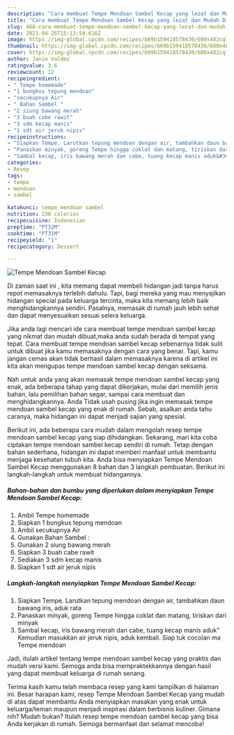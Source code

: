 ```yaml
---
description: "Cara membuat Tempe Mendoan Sambel Kecap yang lezat dan Mudah Dibuat"
title: "Cara membuat Tempe Mendoan Sambel Kecap yang lezat dan Mudah Dibuat"
slug: 468-cara-membuat-tempe-mendoan-sambel-kecap-yang-lezat-dan-mudah-dibuat
date: 2021-04-26T15:13:54.616Z
image: https://img-global.cpcdn.com/recipes/b69b159418578430/680x482cq70/tempe-mendoan-sambel-kecap-foto-resep-utama.jpg
thumbnail: https://img-global.cpcdn.com/recipes/b69b159418578430/680x482cq70/tempe-mendoan-sambel-kecap-foto-resep-utama.jpg
cover: https://img-global.cpcdn.com/recipes/b69b159418578430/680x482cq70/tempe-mendoan-sambel-kecap-foto-resep-utama.jpg
author: Janie Valdez
ratingvalue: 3.6
reviewcount: 12
recipeingredient:
- " Tempe homemade"
- "1 bungkus tepung mendoan"
- "secukupnya Air"
- " Bahan Sambel "
- "2 siung bawang merah"
- "3 buah cabe rawit"
- "3 sdm kecap manis"
- "1 sdt air jeruk nipis"
recipeinstructions:
- "Siapkan Tempe. Larutkan tepung mendoan dengan air, tambahkan daun bawang iris, aduk rata"
- "Panaskan minyak, goreng Tempe hingga coklat dan matang, tiriskan dari minyak"
- "Sambal kecap, iris bawang merah dan cabe, tuang kecap manis aduk&#34; Kemudian masukkan air jeruk nipis, aduk kembali. Siap tuk cocolan ma Tempe mendoan"
categories:
- Resep
tags:
- tempe
- mendoan
- sambel

katakunci: tempe mendoan sambel 
nutrition: 238 calories
recipecuisine: Indonesian
preptime: "PT32M"
cooktime: "PT31M"
recipeyield: "1"
recipecategory: Dessert

---
```



![Tempe Mendoan Sambel Kecap](https://img-global.cpcdn.com/recipes/b69b159418578430/680x482cq70/tempe-mendoan-sambel-kecap-foto-resep-utama.jpg)

Di zaman  saat ini , kita memang dapat membeli hidangan jadi tanpa harus repot memasaknya terlebih dahulu. Tapi, bagi mereka yang mau menyajikan hidangan special pada keluarga tercinta, maka kita memang lebih baik menghidangkannya sendiri. Pasalnya, memasak di rumah jauh lebih sehat dan dapat menyesuaikan sesuai selera keluarga.

Jika anda lagi mencari ide cara membuat tempe mendoan sambel kecap yang nikmat dan mudah dibuat,maka anda sudah berada di tempat yang tepat. Cara membuat tempe mendoan sambel kecap  sebenarnya tidak sulit untuk dibuat jika kamu memasaknya dengan cara yang benar. Tapi, kamu jangan cemas akan tidak berhasil dalam memasaknya 
karena di artikel ini kita akan mengupas tempe mendoan sambel kecap dengan seksama.  



Nah untuk anda yang akan memasak tempe mendoan sambel kecap yang enak, ada beberapa tahap yang dapat dikerjakan, mulai dari memilih jenis bahan, lalu pemilihan bahan segar, sampai cara membuat dan menghidangkannya. Anda Tidak usah pusing jika ingin memasak tempe mendoan sambel kecap yang enak di rumah. Sebab, asalkan anda  tahu caranya, maka hidangan ini dapat menjadi sajian yang spesial.

Berikut ini, ada beberapa cara mudah dalam mengolah resep tempe mendoan sambel kecap yang siap dihidangkan. Sekarang, mari kita coba ciptakan tempe mendoan sambel kecap sendiri di rumah. Tetap dengan bahan sederhana, hidangan ini dapat memberi manfaat untuk membantu menjaga kesehatan tubuh kita. Anda bisa menyiapkan Tempe Mendoan Sambel Kecap menggunakan 8 bahan dan 3 langkah pembuatan. Berikut ini langkah-langkah untuk membuat hidangannya.

<!--inarticleads1-->

##### Bahan-bahan dan bumbu yang diperlukan dalam menyiapkan Tempe Mendoan Sambel Kecap:

1. Ambil  Tempe homemade
1. Siapkan 1 bungkus tepung mendoan
1. Ambil secukupnya Air
1. Gunakan  Bahan Sambel :
1. Gunakan 2 siung bawang merah
1. Siapkan 3 buah cabe rawit
1. Sediakan 3 sdm kecap manis
1. Siapkan 1 sdt air jeruk nipis




<!--inarticleads2-->

##### Langkah-langkah menyiapkan Tempe Mendoan Sambel Kecap:

1. Siapkan Tempe. Larutkan tepung mendoan dengan air, tambahkan daun bawang iris, aduk rata
1. Panaskan minyak, goreng Tempe hingga coklat dan matang, tiriskan dari minyak
1. Sambal kecap, iris bawang merah dan cabe, tuang kecap manis aduk&#34; Kemudian masukkan air jeruk nipis, aduk kembali. Siap tuk cocolan ma Tempe mendoan




Jadi, itulah artikel tentang  tempe mendoan sambel kecap  yang praktis dan mudah versi kami. Semoga anda bisa mempraktekkannya dengan hasil yang dapat membuat keluarga di rumah senang. 

Terima kasih kamu telah membaca resep yang kami tampilkan di halaman ini. Besar harapan kami, resep  Tempe Mendoan Sambel Kecap yang mudah di atas dapat membantu Anda menyiapkan masakan yang enak untuk keluarga/teman maupun menjadi inspirasi dalam berbisnis kuliner. Gimana nih? Mudah bukan? Itulah resep tempe mendoan sambel kecap yang bisa Anda kerjakan di rumah. Semoga bermanfaat dan selamat mencoba!

